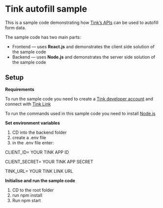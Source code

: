# Tink autofill sample
This is a sample code demonstrating how [Tink’s APIs](https://docs.tink.com/resources/solutions/autofill) can be used to autofill form data.

The sample code has two main parts:
- Frontend — uses **React.js** and demonstrates the client side solution of the sample code
- Backend — uses **Node.js** and demonstrates the server side solution of the sample code

## Setup
**Requirements**

To run the sample code you need to create a [Tink developer account](https://console.tink.com/signup) and connect with [Tink Link](https://docs.tink.com/resources/getting-started/connect-tink-link)

To run the commands used in this sample code you need to install [Node.js](https://nodejs.org/en/)

**Set environment variables**
1. CD into the backend folder
2. create a .env file
3. in the .env file enter: 

CLIENT_ID= YOUR TINK APP ID

CLIENT_SECRET= YOUR TINK APP SECRET

TINK_URL= YOUR TINK LINK URL

**Initialise and run the sample code**
1. CD to the root folder
2. run npm install
3. Run npm start

